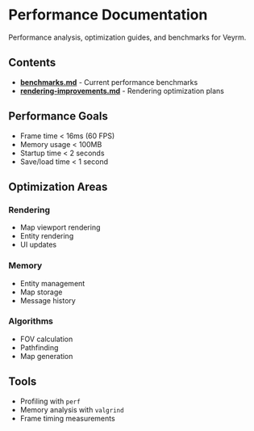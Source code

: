 # Performance Documentation

Performance analysis, optimization guides, and benchmarks for Veyrm.

## Contents

- **[benchmarks.md](benchmarks.md)** - Current performance benchmarks
- **[rendering-improvements.md](rendering-improvements.md)** - Rendering optimization plans

## Performance Goals

- Frame time < 16ms (60 FPS)
- Memory usage < 100MB
- Startup time < 2 seconds
- Save/load time < 1 second

## Optimization Areas

### Rendering
- Map viewport rendering
- Entity rendering
- UI updates

### Memory
- Entity management
- Map storage
- Message history

### Algorithms
- FOV calculation
- Pathfinding
- Map generation

## Tools

- Profiling with `perf`
- Memory analysis with `valgrind`
- Frame timing measurements